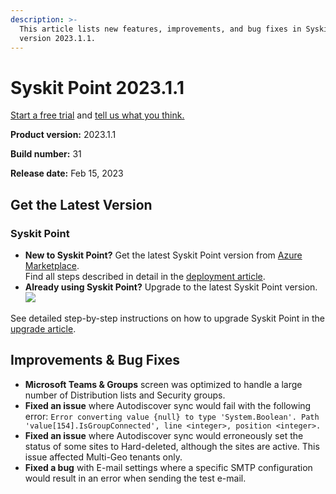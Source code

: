```yaml
---
description: >-
  This article lists new features, improvements, and bug fixes in Syskit Point
  version 2023.1.1.
---
```


# Syskit Point 2023.1.1

[Start a free trial](https://www.syskit.com/products/point/free-trial/) and [tell us what you think.](https://www.syskit.com/company/contact-us/)

**Product version:** 2023.1.1

**Build number:** 31

**Release date:** Feb 15, 2023

## Get the Latest Version

### Syskit Point

* **New to Syskit Point?** Get the latest Syskit Point version from [Azure Marketplace](https://azuremarketplace.microsoft.com/en-us/marketplace/apps/syskitltd.syskit\_point).\
  Find all steps described in detail in the [deployment article](../../../set-up-point-enterprise/deployment/deploy-syskit-point.md).
* **Already using Syskit Point?** Upgrade to the latest Syskit Point version.\
  [![](https://aka.ms/deploytoazurebutton)](https://portal.azure.com/#create/Microsoft.Template/uri/https%3A%2F%2Fsyskitassetsstorage.blob.core.windows.net%2Fpoint%2FARMTemplates%2FPointUpdateDeploy%2FPointUpdateTemplate.json)

See detailed step-by-step instructions on how to upgrade Syskit Point in the [upgrade article](../../../set-up-point-enterprise/deployment/upgrade-syskit-point.md).

## Improvements & Bug Fixes

* **Microsoft Teams & Groups** screen was optimized to handle a large number of Distribution lists and Security groups.
* **Fixed an issue** where Autodiscover sync would fail with the following error: `Error converting value {null} to type 'System.Boolean'. Path 'value[154].IsGroupConnected', line <integer>, position <integer>.`
* **Fixed an issue** where Autodiscover sync would erroneously set the status of some sites to Hard-deleted, although the sites are active. This issue affected Multi-Geo tenants only.
* **Fixed a bug** with E-mail settings where a specific SMTP configuration would result in an error when sending the test e-mail.
